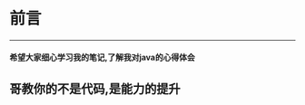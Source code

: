 # 前言

####                                           

---

#### 希望大家细心学习我的笔记,了解我对java的心得体会

## 哥教你的不是代码,是能力的提升



